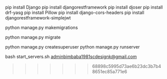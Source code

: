 pip install Django
pip install djangorestframework
pip install djoser
pip install drf-yasg
pip install Pillow
pip install django-cors-headers
pip install djangorestframework-simplejwt

python manage.py makemigrations


python manage.py migrate

python manage.py createsuperuser
python manage.py runserver

bash start_servers.sh
adminbimbaba1981scdesignk@gmail.com
>>>>>>> 68898c5995d73ae6b23dc3b7b48651ec85a771e6